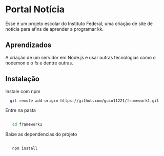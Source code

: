 
# Portal Notícia
Esse é um projeto escolar do Instituto Federal, uma criação de site de notícia para afins de aprender a programar kk.




## Aprendizados

A criação de um servidor em Node.js e usar outras tecnologias como o nodemon e o fs e dentre outras.


## Instalação

Instale com npm

```bash
  git remote add origin https://github.com/guio11221/framework1.git
```

Entre na pasta 
```bash
 
   cd framework1
```
Baixe as dependencias do projeto
```bash
 
   npm install
```
